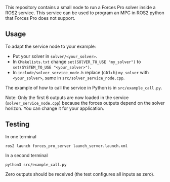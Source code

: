 This repository contains a small node to run a Forces Pro solver inside a ROS2 service. This service can be used to program an MPC in ROS2 python that Forces Pro does not support.

## Usage
To adapt the service node to your example:

- Put your solver in `solver/<your_solver>`. 
- In `CMakelists.txt` change `set(SOlVER_TO_USE "my_solver")` to `set(SYSTEM_TO_USE "<your_solver>")`.
- In `include/solver_service_node.h` replace (ctrl+h) `my_solver` with `<your_solver>`, same in `src/solver_service_node.cpp`.

The example of how to call the service in Python is in `src/example_call.py`.

Note: Only the first 6 outputs are now loaded in the service (`solver_service_node.cpp`) because the forces outputs depend on the solver horizon. You can change it for your application.

## Testing
In one terminal
```
ros2 launch forces_pro_server launch_server.launch.xml
```

In a second terminal
```
python3 src/example_call.py
```

Zero outputs should be received (the test configures all inputs as zero).
